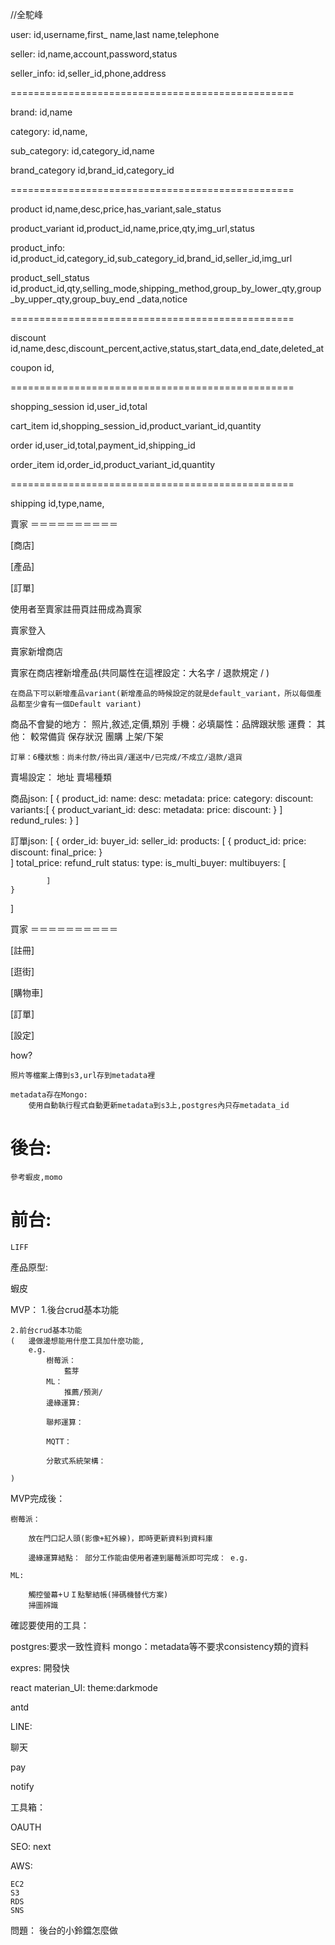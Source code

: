 //全駝峰


user:
    id,username,first_ name,last name,telephone

seller:
    id,name,account,password,status

seller_info:
    id,seller_id,phone,address

=================================================

brand:
    id,name

category:
    id,name,

sub_category:
    id,category_id,name

brand_category
    id,brand_id,category_id

=================================================

product
    id,name,desc,price,has_variant,sale_status

product_variant
    id,product_id,name,price,qty,img_url,status

product_info:
    id,product_id,category_id,sub_category_id,brand_id,seller_id,img_url

product_sell_status
    id,product_id,qty,selling_mode,shipping_method,group_by_lower_qty,group_by_upper_qty,group_buy_end
    _data,notice



=================================================

discount
    id,name,desc,discount_percent,active,status,start_data,end_date,deleted_at

coupon
    id,

=================================================

shopping_session
    id,user_id,total

cart_item
    id,shopping_session_id,product_variant_id,quantity

order
    id,user_id,total,payment_id,shipping_id

order_item
    id,order_id,product_variant_id,quantity


=================================================

shipping
    id,type,name,





賣家
＝＝＝＝＝＝＝＝＝＝

[商店]

[產品]

[訂單]


使用者至賣家註冊頁註冊成為賣家

賣家登入

賣家新增商店

賣家在商店裡新增產品(共同屬性在這裡設定：大名字 / 退款規定 / )

    在商品下可以新增產品variant(新增產品的時候設定的就是default_variant，所以每個產品都至少會有一個Default variant)

商品不會變的地方：
    照片,敘述,定價,類別
    手機：必填屬性：品牌跟狀態
    運費：
    其他：
        較常備貨
        保存狀況
        團購
    上架/下架

    訂單：6種狀態：尚未付款/待出貨/運送中/已完成/不成立/退款/退貨

賣場設定：
地址
賣場種類


商品json:
[
    {
        product_id:
        name:
        desc:
        metadata:
        price:
        category:
        discount:
        variants:[
            {
                product_variant_id:
                desc:
                metadata:
                price:
                discount:
            }
        ]
        redund_rules:
    }
]

訂單json:
[
    {
        order_id:
        buyer_id:
        seller_id:
        products:
            [
                {
                    product_id:
                    price:
                    discount:
                    final_price:
                }        
            ]
        total_price:
        refund_rult
        status:
        type:
        is_multi_buyer:
        multibuyers:
            [
                
            ]
    }
]

買家
＝＝＝＝＝＝＝＝＝＝

[註冊]

[逛街]

[購物車]

[訂單]

[設定]




how?

    照片等檔案上傳到s3,url存到metadata裡

    metadata存在Mongo:
        使用自動執行程式自動更新metadata到s3上,postgres內只存metadata_id



# 後台:
    參考蝦皮,momo


# 前台:
    LIFF

產品原型:

蝦皮

MVP：
    1.後台crud基本功能

    2.前台crud基本功能
    (   邊做邊想能用什麼工具加什麼功能,
        e.g.
            樹莓派： 
                藍芽 
            ML：
                推薦/預測/
            邊緣運算:

            聯邦運算：

            MQTT：

            分散式系統架構：

    )

    
MVP完成後：

    樹莓派：
        
        放在門口記人頭(影像+紅外線)，即時更新資料到資料庫

        邊緣運算結點： 部分工作能由使用者連到屬莓派即可完成： e.g.

    ML:

        觸控螢幕+ＵＩ點擊結帳(掃碼機替代方案)
        掃圖辨識



確認要使用的工具：

postgres:要求一致性資料
mongo：metadata等不要求consistency類的資料

expres: 開發快

react
materian_UI:
    theme:darkmode



antd




LINE:

聊天

pay

notify





工具箱：

OAUTH

SEO: next



AWS:

    EC2
    S3
    RDS
    SNS



問題：
    後台的小鈴鐺怎麼做
    
